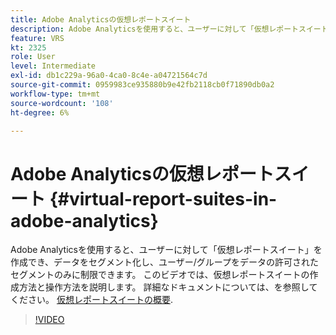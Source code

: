 ```yaml
---
title: Adobe Analyticsの仮想レポートスイート
description: Adobe Analyticsを使用すると、ユーザーに対して「仮想レポートスイート」を作成でき、データをセグメント化し、ユーザー/グループをデータの許可されたセグメントのみに制限できます。 このビデオでは、仮想レポートスイートの作成方法と操作方法を説明します。
feature: VRS
kt: 2325
role: User
level: Intermediate
exl-id: db1c229a-96a0-4ca0-8c4e-a04721564c7d
source-git-commit: 0959983ce935880b9e42fb2118cb0f71890db0a2
workflow-type: tm+mt
source-wordcount: '108'
ht-degree: 6%

---
```


# Adobe Analyticsの仮想レポートスイート {#virtual-report-suites-in-adobe-analytics}

Adobe Analyticsを使用すると、ユーザーに対して「仮想レポートスイート」を作成でき、データをセグメント化し、ユーザー/グループをデータの許可されたセグメントのみに制限できます。 このビデオでは、仮想レポートスイートの作成方法と操作方法を説明します。 詳細なドキュメントについては、を参照してください。 [仮想レポートスイートの概要](https://experienceleague.adobe.com/docs/analytics/components/virtual-report-suites/vrs-about.html?lang=ja).

>[!VIDEO](https://video.tv.adobe.com/v/25412/?quality=12&learn=on)
